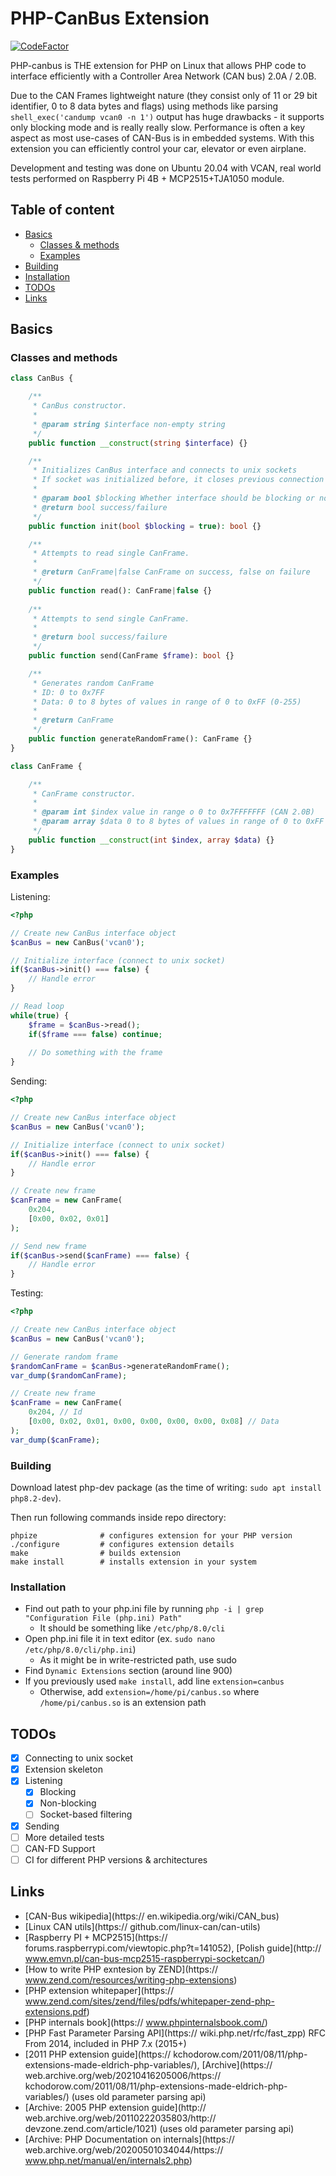 # PHP-CanBus Extension

[![CodeFactor](https://www.codefactor.io/repository/github/adamczykpiotr/php-canbus/badge)](https://www.codefactor.io/repository/github/adamczykpiotr/php-canbus)

PHP-canbus is THE extension for PHP on Linux that allows PHP code to interface efficiently with a Controller Area Network (CAN bus) 2.0A / 2.0B.

Due to the CAN Frames lightweight nature (they consist only of 11 or 29 bit identifier, 0 to 8 data bytes and flags) using methods like parsing `shell_exec('candump vcan0 -n 1')` output has huge drawbacks - it supports only blocking mode and is really really slow. Performance is often a key aspect as most use-cases of CAN-Bus is in embedded systems. With this extension you can efficiently control your car, elevator or even airplane.

Development and testing was done on Ubuntu 20.04 with VCAN, real world tests performed on Raspberry Pi 4B + MCP2515+TJA1050 module.

## Table of content
- [Basics](#basics)
  - [Classes & methods](#classes-and-methods)
  - [Examples](#examples)
- [Building](#building)
- [Installation](#installation)
- [TODOs](#todos)
- [Links](#links)

## Basics
### Classes and methods
```php
class CanBus {

    /**
     * CanBus constructor.
     *
     * @param string $interface non-empty string
     */
    public function __construct(string $interface) {}

    /**
     * Initializes CanBus interface and connects to unix sockets
     * If socket was initialized before, it closes previous connection
     *
     * @param bool $blocking Whether interface should be blocking or not
     * @return bool success/failure
     */
    public function init(bool $blocking = true): bool {}

    /**
     * Attempts to read single CanFrame.
     *
     * @return CanFrame|false CanFrame on success, false on failure
     */
    public function read(): CanFrame|false {}
    
    /**
     * Attempts to send single CanFrame.
     *
     * @return bool success/failure
     */
    public function send(CanFrame $frame): bool {}

    /**
     * Generates random CanFrame
     * ID: 0 to 0x7FF
     * Data: 0 to 8 bytes of values in range of 0 to 0xFF (0-255)
     *
     * @return CanFrame
     */
    public function generateRandomFrame(): CanFrame {}
}

class CanFrame {

    /**
     * CanFrame constructor.
     *
     * @param int $index value in range o 0 to 0x7FFFFFFF (CAN 2.0B)
     * @param array $data 0 to 8 bytes of values in range of 0 to 0xFF (0-255)
     */
    public function __construct(int $index, array $data) {}
}
```

### Examples

Listening:
```php
<?php

// Create new CanBus interface object
$canBus = new CanBus('vcan0');

// Initialize interface (connect to unix socket)
if($canBus->init() === false) {
    // Handle error
}

// Read loop
while(true) {
    $frame = $canBus->read();
    if($frame === false) continue;
    
    // Do something with the frame
}
```

Sending:
```php
<?php

// Create new CanBus interface object
$canBus = new CanBus('vcan0');

// Initialize interface (connect to unix socket)
if($canBus->init() === false) {
    // Handle error
}

// Create new frame
$canFrame = new CanFrame(
    0x204,
    [0x00, 0x02, 0x01]
);

// Send new frame
if($canBus->send($canFrame) === false) {
    // Handle error
}

```

Testing:
```php
<?php

// Create new CanBus interface object
$canBus = new CanBus('vcan0');

// Generate random frame
$randomCanFrame = $canBus->generateRandomFrame();
var_dump($randomCanFrame);

// Create new frame
$canFrame = new CanFrame(
    0x204, // Id
    [0x00, 0x02, 0x01, 0x00, 0x00, 0x00, 0x00, 0x08] // Data
);
var_dump($canFrame);
```

### Building
Download latest php-dev package (as the time of writing: `sudo apt install php8.2-dev`).

Then run following commands inside repo directory:
```
phpize              # configures extension for your PHP version
./configure         # configures extension details
make                # builds extension
make install        # installs extension in your system
```

### Installation
- Find out path to your php.ini file by running `php -i | grep "Configuration File (php.ini) Path"`
  - It should be something like `/etc/php/8.0/cli`
- Open php.ini file it in text editor (ex. `sudo nano /etc/php/8.0/cli/php.ini`)
  - As it might be in write-restricted path, use sudo
- Find `Dynamic Extensions` section (around line 900)
- If you previously used `make install`, add line `extension=canbus`
  - Otherwise, add `extension=/home/pi/canbus.so` where `/home/pi/canbus.so` is an extension path

## TODOs
- [x] Connecting to unix socket
- [x] Extension skeleton
- [x] Listening
  - [x] Blocking
  - [x] Non-blocking
  - [ ] Socket-based filtering
- [x] Sending
- [ ] More detailed tests
- [ ] CAN-FD Support
- [ ] CI for different PHP versions & architectures

## Links
* [CAN-Bus wikipedia](https:// en.wikipedia.org/wiki/CAN_bus)
* [Linux CAN utils](https:// github.com/linux-can/can-utils)
* [Raspberry PI + MCP2515](https:// forums.raspberrypi.com/viewtopic.php?t=141052), [Polish guide](http:// www.emvn.pl/can-bus-mcp2515-raspberrypi-socketcan/)
* [How to write PHP exntesion by ZEND](https:// www.zend.com/resources/writing-php-extensions)
* [PHP extension whitepaper](https:// www.zend.com/sites/zend/files/pdfs/whitepaper-zend-php-extensions.pdf)
* [PHP internals book](https:// www.phpinternalsbook.com/)
* [PHP Fast Parameter Parsing API](https:// wiki.php.net/rfc/fast_zpp) RFC From 2014, included in PHP 7.x (2015+)
* [2011 PHP extension guide](https:// kchodorow.com/2011/08/11/php-extensions-made-eldrich-php-variables/),
  [Archive](https:// web.archive.org/web/20210416205006/https:// kchodorow.com/2011/08/11/php-extensions-made-eldrich-php-variables/) (uses old parameter parsing api)
* [Archive: 2005 PHP extension guide](http:// web.archive.org/web/20110222035803/http:// devzone.zend.com/article/1021) (uses old parameter parsing api)
* [Archive: PHP Documentation on internals](https:// web.archive.org/web/20200501034044/https:// www.php.net/manual/en/internals2.php)

